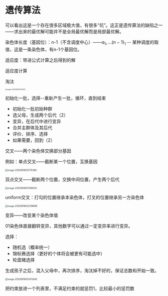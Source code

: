 # 遗传算法

可以看出这是一个存在很多区域极大值，有很多“坑”。这正是遗传算法的缺陷之一——求出来的最优解可能并不是全局最优解而是局部最优解。



染色体长度（基因位）：n-1（不含调度中心）——$a_1,...(n-1)_{1}$ -- 某种调度的取值，这是一条染色体，有n-1个基因位。

适应度：带进公式计算之后得到的解

适应度计算

淘汰

<img src="https://hrqnanjing-1256948370.cos.ap-shanghai.myqcloud.com/2020-06-17-171146.png" alt="image-20200618011125610" style="zoom: 33%;" />

初始化一批，选择--重新产生一批，循环，直到结束

- 初始化一批初始种群
- 选父母，生成两个后代（2）
- 变异，在后代中进行变异
- 合并主群体及其后代
- 评价、排序、选择
- 如果需要，回到（2）

交叉——两个染色体交换部分基因

例如：单点交叉——截断某一个位置，互换基因

<img src="/Users/hurunqiu/Library/Application Support/typora-user-images/image-20200618012715384.png" alt="image-20200618012715384" style="zoom:50%;" />

双点交叉——截断两个位置，交换中间位置，产生两个后代

<img src="/Users/hurunqiu/Library/Application Support/typora-user-images/image-20200618013106020.png" alt="image-20200618013106020" style="zoom:50%;" />

uniform交叉：打勾的位置继承本染色体，打叉的位置继承另一方染色体

<img src="/Users/hurunqiu/Library/Application Support/typora-user-images/image-20200618022159698.png" alt="image-20200618022159698" style="zoom:50%;" />

变异——改变某个染色体值

01染色体直接翻转变异，其他数字可以通过一定变异率进行变异。

选择：

- 随机选（概率统一）
- 锦标赛选择（更好的个体将会被更有可能选中）
- 轮盘赌选择

生成孩子之后，混入父母中，再次排序，淘汰掉不好的，保证总数和开始一致。

<img src="/Users/hurunqiu/Library/Application Support/typora-user-images/image-20200618024312642.png" alt="image-20200618024312642" style="zoom:50%;" />

把约束放进一个列表里，不满足约束的就惩罚1，比较最小的惩罚数